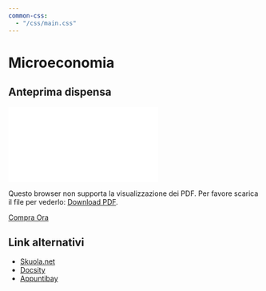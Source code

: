 ```yaml
---
common-css:
  - "/css/main.css"
---
```


# Microeconomia
## Anteprima dispensa

<object data="/anteprime/anteprima_dispensa_microeconomia.pdf" type="application/pdf" width="700px" height="700px">
    <embed src="/anteprime/anteprima_dispensa_microeconomia.pdf">
        <p>Questo browser non supporta la visualizzazione dei PDF. Per favore scarica il file per vederlo: <a href="/anteprime/anteprima_dispensa_microeconomia.pdf">Download PDF</a>.</p>
    </embed>
</object>


<a class="gumroad-button" href="https://gum.co/microeconomia">Compra Ora</a>


## Link alternativi
- <a href="http://bit.ly/prove_risolte_microeconomia" target="_blank" rel="noopener">Skuola.net</a>
- <a href="http://bit.ly/micro_docsity" target="_blank" rel="noopener">Docsity</a>
- <a href="http://bit.ly/micro_appuntibay" target="_blank" rel="noopener">Appuntibay</a>

<script>
    (function() {
    if( window.innerWidth > 600 ) {
        var theScript = document.createElement('script');
        theScript.type = 'text/javascript';
        theScript.src = 'https://gumroad.com/js/gumroad.js';

        var head = document.getElementsByClass('gumroad-button');
        head.appendChild(theScript);
    }
    })();
</script>